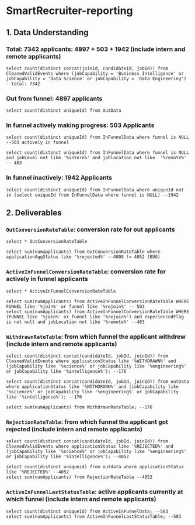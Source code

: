 # SmartRecruiter-reporting

## 1. Data Understanding
### Total: 7342 applicants: 4897  + 503  + 1942  (include intern and remote applicants)
```console 
select count(distinct concat(joinId, candidateId, jobId)) from CleanedValidEvents where (jobCapability = 'Business Intelligence' or jobCapability = 'Data Science' or jobCapability = 'Data Engineering') --total: 7342
```
### Out from funnel: 4897 applicants
```console
select count(distinct uniqueId) from OutData
```

### In funnel actively making progress: 503 Applicants
```console
select count(distinct uniqueId) from InFunnelData where funnel is NULL --503 actively in funnel

select count(distinct uniqueId) from InFunnelData where funnel is NULL and jobLevel not like '%intern%' and joblocation not like  '%remote%' -- 483

```

### In funnel inactively: 1942 Applicants
```console
select count(distinct uniqueId) from InFunnelData where uniqueId not in (select uniqueId from InFunnelData where funnel is NULL) --1942
```

## 2. Deliverables
### `OutConversionRateTable`: conversion rate for out applicants

```console
select * OutConversionRateTable

select sum(numapplicants) from OutConversionRateTable where applicationAggStatus like '%rejected%' --4008 != 4052 (BUG)
```

### `ActiveInFunnelConversionRateTable`: conversion rate for actively in funnel applicants

```console
select * ActiveInFunnelConversionRateTable

select sum(numApplicants) from ActiveInFunnelConversionRateTable WHERE FUNNEL like '%join%' or funnel like '%rejoin%' -- 503
select sum(numApplicants) from ActiveInFunnelConversionRateTable WHERE (FUNNEL like '%join%' or funnel like '%rejoin%') and experiencedFlag is not null and jobLocation not like '%remote%' --483

```

### `WithdrawnRateTable`: from which funnel the applicant withdrew (include intern and remote applicants)
```console
select count(distinct concat(candidateId, jobId, joinId)) from CleanedValidEvents where applicationStatus like '%WITHDRAWN%' and (jobCapability like '%science%' or jobCapability like '%engineering%' or jobCapability like '%intelligence%'); --176

select count(distinct concat(candidateId, jobId, joinId)) from outData where applicationStatus like '%WITHDRAWN%' and (jobCapability like '%science%' or jobCapability like '%engineering%' or jobCapability like '%intelligence%'); --176

select sum(numApplicants) from WithdrawnRateTable; --176 
```

### `RejectionRateTable`: from which funnel the applicant got rejected (include intern and remote applicants)
```console
select count(distinct concat(candidateId, jobId, joinId)) from CleanedValidEvents where applicationStatus like '%REJECTED%' and (jobCapability like '%science%' or jobCapability like '%engineering%' or jobCapability like '%intelligence%'); --4052

select count(distinct uniqueid) from outdata where applicationStatus like '%REJECTED%' --4052
select sum(numApplicants) from RejectionRateTable --4052
```

### `ActiveInFunnelLastStatusTable`: active applicants currently at which funnel (include intern and remote applicants)
```
select count(distinct uniqueId) from ActiveInFunnelData; --503
select sum(numApplicants) from ActiveInFunnelLastStatusTable; --503
```


